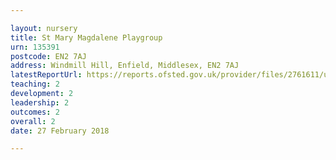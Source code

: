 ```yaml
---

layout: nursery
title: St Mary Magdalene Playgroup
urn: 135391
postcode: EN2 7AJ
address: Windmill Hill, Enfield, Middlesex, EN2 7AJ
latestReportUrl: https://reports.ofsted.gov.uk/provider/files/2761611/urn/135391.pdf
teaching: 2
development: 2
leadership: 2
outcomes: 2
overall: 2
date: 27 February 2018

---
```

